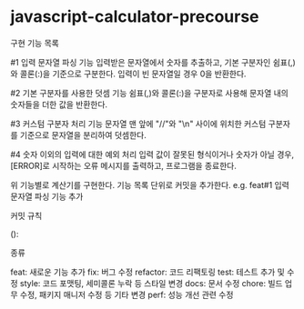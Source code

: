 # javascript-calculator-precourse

구현 기능 목록

#1 입력 문자열 파싱 기능
입력받은 문자열에서 숫자를 추출하고, 기본 구분자인 쉼표(,)와 콜론(:)을 기준으로 구분한다.
입력이 빈 문자열일 경우 0을 반환한다.

#2 기본 구분자를 사용한 덧셈 기능
쉼표(,)와 콜론(:)을 구분자로 사용해 문자열 내의 숫자들을 더한 값을 반환한다.

#3 커스텀 구분자 처리 기능
문자열 맨 앞에 "//"와 "\n" 사이에 위치한 커스텀 구분자를 기준으로 문자열을 분리하여 덧셈한다.

#4 숫자 이외의 입력에 대한 예외 처리
입력 값이 잘못된 형식이거나 숫자가 아닐 경우, [ERROR]로 시작하는 오류 메시지를 출력하고, 프로그램을 종료한다.

위 기능별로 계산기를 구현한다.
기능 목록 단위로 커밋을 추가한다.
e.g. feat#1 입력 문자열 파싱 기능 추가

커밋 규칙

<type>(<scope>): <subject>
<BLANK LINE>

<body>
<BLANK LINE>
<footer>

<type> 종류

feat: 새로운 기능 추가
fix: 버그 수정
refactor: 코드 리팩토링
test: 테스트 추가 및 수정
style: 코드 포맷팅, 세미콜론 누락 등 스타일 변경
docs: 문서 수정
chore: 빌드 업무 수정, 패키지 매니저 수정 등 기타 변경
perf: 성능 개선 관련 수정
